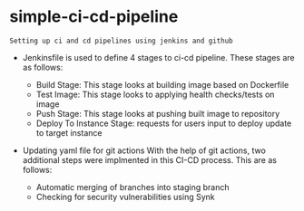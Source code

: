 # simple-ci-cd-pipeline
    Setting up ci and cd pipelines using jenkins and github

  - Jenkinsfile is used to define 4 stages to ci-cd pipeline. These stages are as follows:<br />
    <ul>
        <li> Build Stage: This stage looks at building image based on Dockerfile </li>
        <li> Test Image: This stage looks to applying health checks/tests on image</li>
        <li> Push Stage: This stage looks at pushing built image to repository</li>
        <li> Deploy To Instance Stage: requests for users input to deploy update to target instance</li>
    </ul>
   
  - Updating yaml file for git actions
      With the help of git actions, two additional steps were implmented in this CI-CD process. This are as follows:<br />
      <ul>
        <li> Automatic merging of branches into staging branch</li>
        <li> Checking for security vulnerabilities using Synk</li>
    </ul>

      
